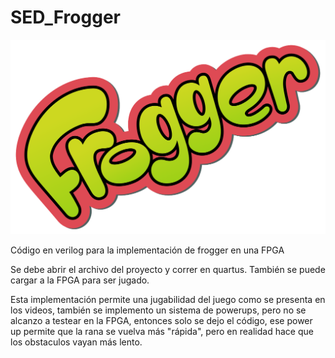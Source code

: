 # SED_Frogger

![image text](1200px-Frogger-logo.svg.png)

Código en verilog para la implementación de frogger en una FPGA


Se debe abrir el archivo del proyecto y correr en quartus. También se puede cargar a la FPGA para ser jugado.

Esta implementación permite una jugabilidad del juego como se presenta en los videos, también se implemento un sistema de powerups, pero no se alcanzo a testear en la FPGA, entonces solo se dejo el código, ese power up permite que la rana se vuelva más "rápida", pero en realidad hace que los obstaculos vayan más lento.

